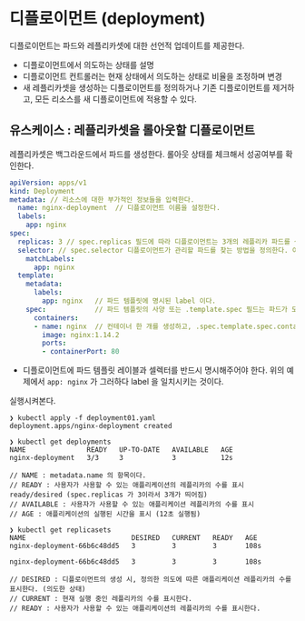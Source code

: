 # 디플로이먼트 (deployment)
디플로이먼트는 파드와 레플리카셋에 대한 선언적 업데이트를 제공한다.   
   
* 디플로이먼트에서 의도하는 상태를 설명
* 디플로이먼트 컨트롤러는 현재 상태에서 의도하는 상태로 비율을 조정하며 변경
* 새 레플리카셋을 생성하는 디플로이먼트를 정의하거나 기존 디플로이먼트를 제거하고, 모든 리소스를 새 디플로이먼트에 적용할 수 있다.

## 유스케이스 : 레플리카셋을 롤아웃할 디플로이먼트
레플리카셋은 백그라운드에서 파드를 생성한다. 롤아웃 상태를 체크해서 성공여부를 확인한다.

```yaml
apiVersion: apps/v1
kind: Deployment
metadata: // 리소스에 대한 부가적인 정보들을 입력한다.
  name: nginx-deployment  // 디플로이먼트 이름을 설정한다.
  labels:
    app: nginx
spec:
  replicas: 3 // spec.replicas 필드에 따라 디플로이먼트는 3개의 레플리카 파드를 생성한다.
  selector: // spec.selector 디플로이먼트가 관리할 파드를 찾는 방법을 정의한다. 여기선 파드 템플릿(파드를 생성하기 위한 명세, spec) 에 정의된 app: nginx 를 선택한다.
    matchLabels:
      app: nginx
  template:
    metadata:
      labels:
        app: nginx   // 파드 템플릿에 명시된 label 이다.
    spec:            // 파드 템플릿의 사양 또는 .template.spec 필드는 파드가 도커허브의 nginx 1.14.2 버전 이미지를 실행하는 nginx 컨테이너 1개를 실행하는 것을 나타낸다.
      containers:
      - name: nginx  // 컨테이너 한 개를 생성하고, .spec.template.spec.container[0].name 필드를 사용하여 nginx 이름을 붙인다.
        image: nginx:1.14.2
        ports:
        - containerPort: 80
```
* 디플로이먼트에 파드 템플릿 레이블과 셀렉터를 반드시 명시해주어야 한다. 위의 예제에서 `app: nginx` 가 그러하다 label 을 일치시키는 것이다.

실행시켜본다.   
```shell
❯ kubectl apply -f deployment01.yaml
deployment.apps/nginx-deployment created
```

```shell
❯ kubectl get deployments
NAME               READY   UP-TO-DATE   AVAILABLE   AGE
nginx-deployment   3/3     3            3           12s

// NAME : metadata.name 의 항목이다.
// READY : 사용자가 사용할 수 있는 애플리케이션의 레플리카의 수를 표시 ready/desired (spec.replicas 가 3이라서 3개가 띄어짐)
// AVAILABLE : 사용자가 사용할 수 있는 애플리케이션 레플리카의 수를 표시
// AGE : 애플리케이션의 실행된 시간을 표시 (12초 실행됨)
```

```shell
❯ kubectl get replicasets
NAME                          DESIRED   CURRENT   READY   AGE
nginx-deployment-66b6c48dd5   3         3         3       108s

nginx-deployment-66b6c48dd5   3         3         3       108s

// DESIRED : 디플로이먼트의 생성 시, 정의한 의도에 따른 애플리케이션 레플리카의 수를 표시한다. (의도한 상태)
// CURRENT : 현재 실행 중인 레플리카의 수를 표시한다.
// READY : 사용자가 사용할 수 있는 애플리케이션의 레플리카의 수를 표시한다.
```
